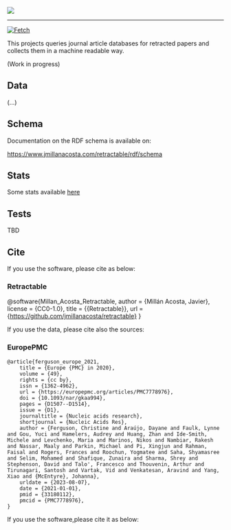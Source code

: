 [![](https://www.jmillanacosta.com/retractable/assets/img/logo.png)](https://www.jmillanacosta.com/retractable)
____

[![Fetch](https://github.com/jmillanacosta/retractable/actions/workflows/fetch.yml/badge.svg)](https://github.com/jmillanacosta/retractable/actions/workflows/fetch.yml)


This projects queries journal article databases for retracted papers and collects them in a machine readable way.

(Work in progress)

## Data

(...)

## Schema

Documentation on the RDF schema is available on:

https://www.jmillanacosta.com/retractable/rdf/schema


## Stats

Some stats available [here](/docs/basic_visualization.md)

## Tests

TBD

## Cite
If you use the software, please cite as below:

### Retractable
@software{Millan_Acosta_Retractable,
author = {Millán Acosta, Javier},
license = {CC0-1.0},
title = {{Retractable}},
url = {https://github.com/jmillanacosta/retractable}
}

If you use the data, please cite also the sources:

### EuropePMC
```
@article{ferguson_europe_2021,
	title = {Europe {PMC} in 2020},
	volume = {49},
	rights = {cc by},
	issn = {1362-4962},
	url = {https://europepmc.org/articles/PMC7778976},
	doi = {10.1093/nar/gkaa994},
	pages = {D1507--D1514},
	issue = {D1},
	journaltitle = {Nucleic acids research},
	shortjournal = {Nucleic Acids Res},
	author = {Ferguson, Christine and Araújo, Dayane and Faulk, Lynne and Gou, Yuci and Hamelers, Audrey and Huang, Zhan and Ide-Smith, Michele and Levchenko, Maria and Marinos, Nikos and Nambiar, Rakesh and Nassar, Maaly and Parkin, Michael and Pi, Xingjun and Rahman, Faisal and Rogers, Frances and Roochun, Yogmatee and Saha, Shyamasree and Selim, Mohamed and Shafique, Zunaira and Sharma, Shrey and Stephenson, David and Talo', Francesco and Thouvenin, Arthur and Tirunagari, Santosh and Vartak, Vid and Venkatesan, Aravind and Yang, Xiao and {McEntyre}, Johanna},
	urldate = {2023-08-07},
	date = {2021-01-01},
	pmid = {33180112},
	pmcid = {PMC7778976},
}
```

If you use the software,please cite it as below:
